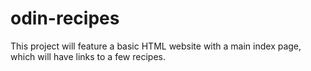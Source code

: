 # odin-recipes

This project will feature a basic HTML website with a main index page, which will have links to a few recipes.
